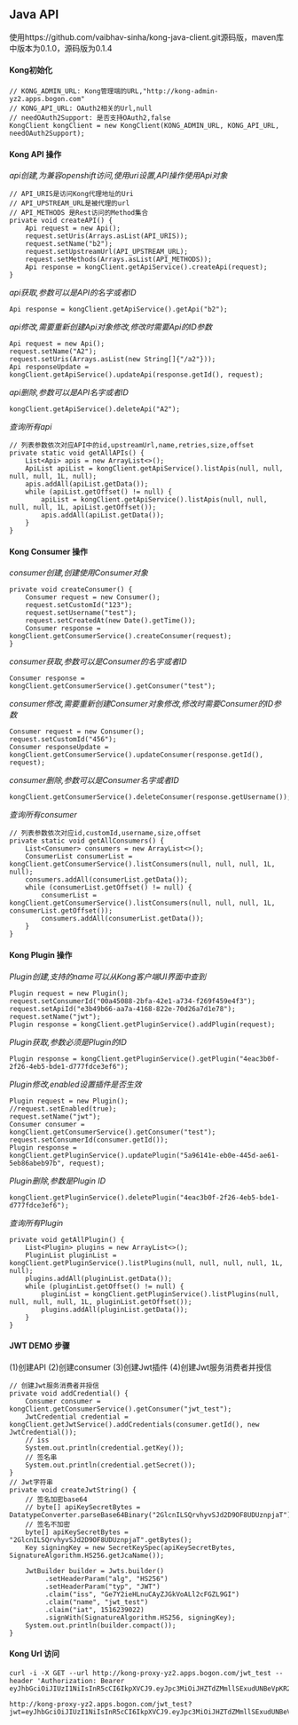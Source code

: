 ## Java API
使用https://github.com/vaibhav-sinha/kong-java-client.git源码版，maven库中版本为0.1.0，源码版为0.1.4
#### Kong初始化
    // KONG_ADMIN_URL: Kong管理端的URL,"http://kong-admin-yz2.apps.bogon.com"
    // KONG_API_URL: OAuth2相关的Url,null
    // needOAuth2Support: 是否支持OAuth2,false
    KongClient kongClient = new KongClient(KONG_ADMIN_URL, KONG_API_URL, needOAuth2Support);
#### Kong API 操作
*api创建,为兼容openshift访问,使用uri设置,API操作使用Api对象*

    // API_URIS是访问Kong代理地址的Uri
    // API_UPSTREAM_URL是被代理的url
    // API_METHODS 是Rest访问的Method集合
    private void createAPI() {
        Api request = new Api();
        request.setUris(Arrays.asList(API_URIS));
        request.setName("b2");
        request.setUpstreamUrl(API_UPSTREAM_URL);
        request.setMethods(Arrays.asList(API_METHODS));
        Api response = kongClient.getApiService().createApi(request);
    }

*api获取,参数可以是API的名字或者ID*

    Api response = kongClient.getApiService().getApi("b2"); 
    
*api修改,需要重新创建Api对象修改,修改时需要Api的ID参数*

    Api request = new Api();
    request.setName("A2");
    request.setUris(Arrays.asList(new String[]{"/a2"}));
    Api responseUpdate = kongClient.getApiService().updateApi(response.getId(), request);
    
*api删除,参数可以是API名字或者ID*

    kongClient.getApiService().deleteApi("A2");
    
*查询所有api*
    
    // 列表参数依次对应API中的id,upstreamUrl,name,retries,size,offset
    private static void getAllAPIs() {
        List<Api> apis = new ArrayList<>();
        ApiList apiList = kongClient.getApiService().listApis(null, null, null, null, 1L, null);
        apis.addAll(apiList.getData());
        while (apiList.getOffset() != null) {
            apiList = kongClient.getApiService().listApis(null, null, null, null, 1L, apiList.getOffset());
            apis.addAll(apiList.getData());
        }
    }
    
#### Kong Consumer 操作
*consumer创建,创建使用Consumer对象*

    private void createConsumer() {
        Consumer request = new Consumer();
        request.setCustomId("123");
        request.setUsername("test");
        request.setCreatedAt(new Date().getTime());
        Consumer response = kongClient.getConsumerService().createConsumer(request);
    }
    
*consumer获取,参数可以是Consumer的名字或者ID*

    Consumer response = kongClient.getConsumerService().getConsumer("test");
    
*consumer修改,需要重新创建Consumer对象修改,修改时需要Consumer的ID参数*

    Consumer request = new Consumer();
    request.setCustomId("456");
    Consumer responseUpdate = kongClient.getConsumerService().updateConsumer(response.getId(), request);
    
*consumer删除,参数可以是Consumer名字或者ID*

    kongClient.getConsumerService().deleteConsumer(response.getUsername());
    
*查询所有consumer*

    // 列表参数依次对应id,customId,username,size,offset
    private static void getAllConsumers() {
        List<Consumer> consumers = new ArrayList<>();
        ConsumerList consumerList = kongClient.getConsumerService().listConsumers(null, null, null, 1L, null);
        consumers.addAll(consumerList.getData());
        while (consumerList.getOffset() != null) {
            consumerList = kongClient.getConsumerService().listConsumers(null, null, null, 1L, consumerList.getOffset());
            consumers.addAll(consumerList.getData());
        }
    }
    
#### Kong Plugin 操作
*Plugin创建,支持的name可以从Kong客户端UI界面中查到*

    Plugin request = new Plugin();
    request.setConsumerId("00a45088-2bfa-42e1-a734-f269f459e4f3");
    request.setApiId("e3b49b66-aa7a-4168-822e-70d26a7d1e78");
    request.setName("jwt");
    Plugin response = kongClient.getPluginService().addPlugin(request);
    
*Plugin获取,参数必须是Plugin的ID*

    Plugin response = kongClient.getPluginService().getPlugin("4eac3b0f-2f26-4eb5-bde1-d777fdce3ef6");
    
*Plugin修改,enabled设置插件是否生效*

    Plugin request = new Plugin();
    //request.setEnabled(true);
    request.setName("jwt");
    Consumer consumer = kongClient.getConsumerService().getConsumer("test");
    request.setConsumerId(consumer.getId());
    Plugin response = kongClient.getPluginService().updatePlugin("5a96141e-eb0e-445d-ae61-5eb86abeb97b", request);
    
*Plugin删除,参数是Plugin ID*
    
    kongClient.getPluginService().deletePlugin("4eac3b0f-2f26-4eb5-bde1-d777fdce3ef6");
    
*查询所有Plugin*

    private void getAllPlugin() {
        List<Plugin> plugins = new ArrayList<>();
        PluginList pluginList = kongClient.getPluginService().listPlugins(null, null, null, null, 1L, null);
        plugins.addAll(pluginList.getData());
        while (pluginList.getOffset() != null) {
            pluginList = kongClient.getPluginService().listPlugins(null, null, null, null, 1L, pluginList.getOffset());
            plugins.addAll(pluginList.getData());
        }
    }
    
#### JWT DEMO 步骤
(1)创建API 
(2)创建consumer
(3)创建Jwt插件
(4)创建Jwt服务消费者并授信

    // 创建Jwt服务消费者并授信
    private void addCredential() {
        Consumer consumer = kongClient.getConsumerService().getConsumer("jwt_test");
        JwtCredential credential = kongClient.getJwtService().addCredentials(consumer.getId(), new JwtCredential());
        // iss
        System.out.println(credential.getKey());
        // 签名串
        System.out.println(credential.getSecret());
    }
    // Jwt字符串
    private void createJwtString() {
        // 签名加密base64
        // byte[] apiKeySecretBytes = DatatypeConverter.parseBase64Binary("2GlcnILSQrvhyvSJd2D9OF8UDUznpjaT");
        // 签名不加密
        byte[] apiKeySecretBytes = "2GlcnILSQrvhyvSJd2D9OF8UDUznpjaT".getBytes();
        Key signingKey = new SecretKeySpec(apiKeySecretBytes, SignatureAlgorithm.HS256.getJcaName());
    
        JwtBuilder builder = Jwts.builder()
             .setHeaderParam("alg", "HS256")
             .setHeaderParam("typ", "JWT")
             .claim("iss", "Ge7Y2ieHLnuCAyZJGkVoALl2cFGZL9GI")
             .claim("name", "jwt_test")
             .claim("iat", 1516239022)
             .signWith(SignatureAlgorithm.HS256, signingKey);
        System.out.println(builder.compact());
    }

#### Kong Url 访问

    curl -i -X GET --url http://kong-proxy-yz2.apps.bogon.com/jwt_test --header 'Authorization: Bearer eyJhbGciOiJIUzI1NiIsInR5cCI6IkpXVCJ9.eyJpc3MiOiJHZTdZMmllSExudUNBeVpKR2tWb0FMbDJjRkdaTDlHSSIsIm5hbWUiOiJqd3RfdGVzdCIsImlhdCI6MTUxNjIzOTAyMn0.gh5PIb_87hNHEJvzYGiK7zfg0JoYiGqBL1AFnkNpykc'

    http://kong-proxy-yz2.apps.bogon.com/jwt_test?jwt=eyJhbGciOiJIUzI1NiIsInR5cCI6IkpXVCJ9.eyJpc3MiOiJHZTdZMmllSExudUNBeVpKR2tWb0FMbDJjRkdaTDlHSSIsIm5hbWUiOiJqd3RfdGVzdCIsImlhdCI6MTUxNjIzOTAyMn0.gh5PIb_87hNHEJvzYGiK7zfg0JoYiGqBL1AFnkNpykc